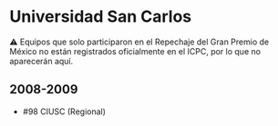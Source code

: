 # Universidad San Carlos

:warning: Equipos que solo participaron en el Repechaje del Gran Premio de México no están registrados oficialmente en el ICPC, por lo que no aparecerán aquí.

## 2008-2009

- #98 CIUSC (Regional)


